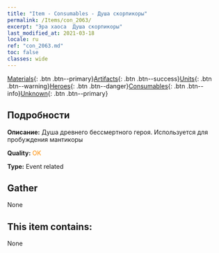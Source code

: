 ```yaml
---
title: "Item - Consumables - Душа скорпикоры"
permalink: /Items/con_2063/
excerpt: "Эра хаоса  Душа скорпикоры"
last_modified_at: 2021-03-18
locale: ru
ref: "con_2063.md"
toc: false
classes: wide
---
```

 [Materials](/ru/Items/){: .btn .btn--primary}[Artifacts](/ru/Items/Artifacts/){: .btn .btn--success}[Units](/ru/Items/Units/){: .btn .btn--warning}[Heroes](/ru/Items/Heroes/){: .btn .btn--danger}[Consumables](/ru/Items/Consumables/){: .btn .btn--info}[Unknown](/ru/Items/Unknown/){: .btn .btn--primary}

## Подробности
 **Описание:** Душа древнего бессмертного героя. Используется для пробуждения мантикоры

 **Quality:** <span style="color: #FF8C00">OK</span>

 **Type:** Event related

## Gather

  None

## This item contains:

  None

